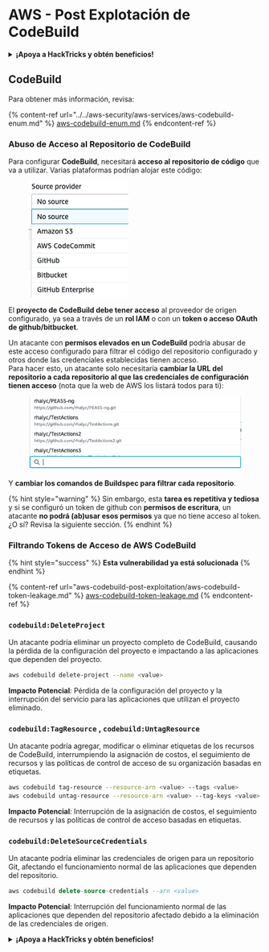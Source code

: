# AWS - Post Explotación de CodeBuild

<details>

<summary><strong>¡Apoya a HackTricks y obtén beneficios!</strong></summary>

* Si quieres ver a tu **empresa anunciada en HackTricks** o si quieres acceder a la **última versión de PEASS o descargar HackTricks en PDF** ¡Revisa los [**PLANES DE SUSCRIPCIÓN**](https://github.com/sponsors/carlospolop)!
* Obtén el [**oficial PEASS & HackTricks swag**](https://peass.creator-spring.com)
* Descubre [**The PEASS Family**](https://opensea.io/collection/the-peass-family), nuestra colección de exclusivos [**NFTs**](https://opensea.io/collection/the-peass-family)
* **Únete al** 💬 [**grupo de Discord**](https://discord.gg/hRep4RUj7f) o al [**grupo de telegram**](https://t.me/peass) o **sígueme** en **Twitter** 🐦 [**@carlospolopm**](https://twitter.com/carlospolopm).
* **Comparte tus trucos de hacking enviando PRs a los repositorios de GitHub de** [**HackTricks**](https://github.com/carlospolop/hacktricks) y [**HackTricks Cloud**](https://github.com/carlospolop/hacktricks-cloud).

</details>

## CodeBuild

Para obtener más información, revisa:

{% content-ref url="../../aws-security/aws-services/aws-codebuild-enum.md" %}
[aws-codebuild-enum.md](../../aws-security/aws-services/aws-codebuild-enum.md)
{% endcontent-ref %}

### Abuso de Acceso al Repositorio de CodeBuild

Para configurar **CodeBuild**, necesitará **acceso al repositorio de código** que va a utilizar. Varias plataformas podrían alojar este código:

<figure><img src="../../../.gitbook/assets/image (3) (5).png" alt=""><figcaption></figcaption></figure>

El **proyecto de CodeBuild debe tener acceso** al proveedor de origen configurado, ya sea a través de un **rol IAM** o con un **token o acceso OAuth de github/bitbucket**.

Un atacante con **permisos elevados en un CodeBuild** podría abusar de este acceso configurado para filtrar el código del repositorio configurado y otros donde las credenciales establecidas tienen acceso.\
Para hacer esto, un atacante solo necesitaría **cambiar la URL del repositorio a cada repositorio al que las credenciales de configuración tienen acceso** (nota que la web de AWS los listará todos para ti):

<figure><img src="../../../.gitbook/assets/image (11).png" alt=""><figcaption></figcaption></figure>

Y **cambiar los comandos de Buildspec para filtrar cada repositorio**.

{% hint style="warning" %}
Sin embargo, esta **tarea es repetitiva y tediosa** y si se configuró un token de github con **permisos de escritura**, un atacante **no podrá (ab)usar esos permisos** ya que no tiene acceso al token.\
¿O sí? Revisa la siguiente sección.
{% endhint %}

### Filtrando Tokens de Acceso de AWS CodeBuild

{% hint style="success" %}
**Esta vulnerabilidad ya está solucionada**
{% endhint %}

{% content-ref url="aws-codebuild-post-exploitation/aws-codebuild-token-leakage.md" %}
[aws-codebuild-token-leakage.md](aws-codebuild-post-exploitation/aws-codebuild-token-leakage.md)
{% endcontent-ref %}

### `codebuild:DeleteProject`

Un atacante podría eliminar un proyecto completo de CodeBuild, causando la pérdida de la configuración del proyecto e impactando a las aplicaciones que dependen del proyecto.

```bash
aws codebuild delete-project --name <value>
```

**Impacto Potencial**: Pérdida de la configuración del proyecto y la interrupción del servicio para las aplicaciones que utilizan el proyecto eliminado.

### `codebuild:TagResource` , `codebuild:UntagResource`

Un atacante podría agregar, modificar o eliminar etiquetas de los recursos de CodeBuild, interrumpiendo la asignación de costos, el seguimiento de recursos y las políticas de control de acceso de su organización basadas en etiquetas.

```bash
aws codebuild tag-resource --resource-arn <value> --tags <value>
aws codebuild untag-resource --resource-arn <value> --tag-keys <value>
```

**Impacto Potencial**: Interrupción de la asignación de costos, el seguimiento de recursos y las políticas de control de acceso basadas en etiquetas.

### `codebuild:DeleteSourceCredentials`

Un atacante podría eliminar las credenciales de origen para un repositorio Git, afectando el funcionamiento normal de las aplicaciones que dependen del repositorio.

```sql
aws codebuild delete-source-credentials --arn <value>
```

**Impacto Potencial**: Interrupción del funcionamiento normal de las aplicaciones que dependen del repositorio afectado debido a la eliminación de las credenciales de origen.

<details>

<summary><strong>¡Apoya a HackTricks y obtén beneficios!</strong></summary>

* Si quieres ver a tu **empresa anunciada en HackTricks** o si quieres acceder a la **última versión de PEASS o descargar HackTricks en PDF** ¡Revisa los [**PLANES DE SUSCRIPCIÓN**](https://github.com/sponsors/carlospolop)!
* Obtén el [**oficial PEASS & HackTricks swag**](https://peass.creator-spring.com)
* Descubre [**The PEASS Family**](https://opensea.io/collection/the-peass-family), nuestra colección de exclusivos [**NFTs**](https://opensea.io/collection/the-peass-family)
* **Únete al** 💬 [**grupo de Discord**](https://discord.gg/hRep4RUj7f) o al [**grupo de telegram**](https://t.me/peass) o **sígueme** en **Twitter** 🐦 [**@carlospolopm**](https://twitter.com/carlospolopm).
* **Comparte tus trucos de hacking enviando PRs a los repositorios de GitHub de** [**HackTricks**](https://github.com/carlospolop/hacktricks) y [**HackTricks Cloud**](https://github.com/carlospolop/hacktricks-cloud).

</details>